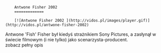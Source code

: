 
        Antwone Fisher 2002 
        =============
        
        [![Antwone Fisher 2002 ](http://vidos.pl/images/player.gif)](http://vidos.pl/antwone-fisher-2002)
        
        
 Antwone 'Fish' Fisher był kiedyś strażnikiem Sony Pictures, a zasłynął w świecie filmowym (i nie tylko) jako scenarzysta-producent. zobacz pełny opis
    
